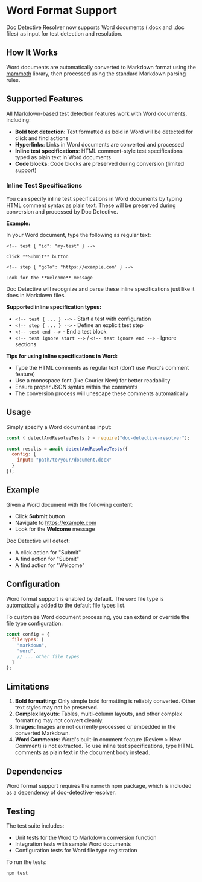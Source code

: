# Word Format Support

Doc Detective Resolver now supports Word documents (.docx and .doc files) as input for test detection and resolution.

## How It Works

Word documents are automatically converted to Markdown format using the [mammoth](https://github.com/mwilliamson/mammoth.js) library, then processed using the standard Markdown parsing rules.

## Supported Features

All Markdown-based test detection features work with Word documents, including:

- **Bold text detection**: Text formatted as bold in Word will be detected for click and find actions
- **Hyperlinks**: Links in Word documents are converted and processed
- **Inline test specifications**: HTML comment-style test specifications typed as plain text in Word documents
- **Code blocks**: Code blocks are preserved during conversion (limited support)

### Inline Test Specifications

You can specify inline test specifications in Word documents by typing HTML comment syntax as plain text. These will be preserved during conversion and processed by Doc Detective.

**Example:**

In your Word document, type the following as regular text:

```
<!-- test { "id": "my-test" } -->

Click **Submit** button

<!-- step { "goTo": "https://example.com" } -->

Look for the **Welcome** message
```

Doc Detective will recognize and parse these inline specifications just like it does in Markdown files.

**Supported inline specification types:**
- `<!-- test { ... } -->` - Start a test with configuration
- `<!-- step { ... } -->` - Define an explicit test step
- `<!-- test end -->` - End a test block
- `<!-- test ignore start -->` / `<!-- test ignore end -->` - Ignore sections

**Tips for using inline specifications in Word:**
- Type the HTML comments as regular text (don't use Word's comment feature)
- Use a monospace font (like Courier New) for better readability
- Ensure proper JSON syntax within the comments
- The conversion process will unescape these comments automatically

## Usage

Simply specify a Word document as input:

```javascript
const { detectAndResolveTests } = require("doc-detective-resolver");

const results = await detectAndResolveTests({
  config: {
    input: "path/to/your/document.docx"
  }
});
```

## Example

Given a Word document with the following content:

- Click **Submit** button
- Navigate to https://example.com
- Look for the **Welcome** message

Doc Detective will detect:
- A click action for "Submit"
- A find action for "Submit" 
- A find action for "Welcome"

## Configuration

Word format support is enabled by default. The `word` file type is automatically added to the default file types list.

To customize Word document processing, you can extend or override the file type configuration:

```javascript
const config = {
  fileTypes: [
    "markdown",
    "word",
    // ... other file types
  ]
};
```

## Limitations

1. **Bold formatting**: Only simple bold formatting is reliably converted. Other text styles may not be preserved.
2. **Complex layouts**: Tables, multi-column layouts, and other complex formatting may not convert cleanly.
3. **Images**: Images are not currently processed or embedded in the converted Markdown.
4. **Word Comments**: Word's built-in comment feature (Review > New Comment) is not extracted. To use inline test specifications, type HTML comments as plain text in the document body instead.

## Dependencies

Word format support requires the `mammoth` npm package, which is included as a dependency of doc-detective-resolver.

## Testing

The test suite includes:
- Unit tests for the Word to Markdown conversion function
- Integration tests with sample Word documents
- Configuration tests for Word file type registration

To run the tests:

```bash
npm test
```
